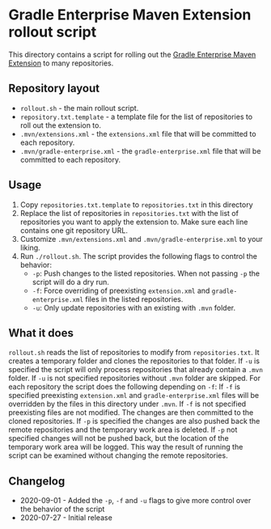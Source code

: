 # Gradle Enterprise Maven Extension rollout script

This directory contains a script for rolling out the [Gradle Enterprise Maven Extension](https://docs.gradle.com/enterprise/maven-get-started/) to many repositories.

## Repository layout

- `rollout.sh` - the main rollout script.
- `repository.txt.template` - a template file for the list of repositories to roll out the extension to.
- `.mvn/extensions.xml` - the `extensions.xml` file that will be committed to each repository.
- `.mvn/gradle-enterprise.xml` - the `gradle-enterprise.xml` file that will be committed to each repository.

## Usage

1. Copy `repositories.txt.template` to `repositories.txt` in this directory
2. Replace the list of repositories in `repositories.txt` with the list of repositories you want to apply the extension to.
   Make sure each line contains one git repository URL.
3. Customize `.mvn/extensions.xml` and `.mvn/gradle-enterprise.xml` to your liking.
5. Run `./rollout.sh`. The script provides the following flags to control the behavior:
   * `-p`: Push changes to the listed repositories. When not passing `-p` the script will do a dry run.
   * `-f`: Force overriding of preexisting `extension.xml` and `gradle-enterprise.xml` files in the listed repositories.
   * `-u`: Only update repositories with an existing with `.mvn` folder.

## What it does

`rollout.sh` reads the list of repositories to modify from `repositories.txt`.
It creates a temporary folder and clones the repositories to that folder.
If `-u` is specified the script will only process repositories that already contain a `.mvn` folder.
If `-u` is not specified repositories without `.mvn` folder are skipped.
For each repository the script does the following depending on `-f`:
If `-f` is specified preexisting `extension.xml` and `gradle-enterprise.xml` files will be overridden by the files in this directory under `.mvn`.
If `-f` is not specified preexisting files are not modified. 
The changes are then committed to the cloned repositories.
If `-p` is specified the changes are also pushed back the remote repositories and the temporary work area is deleted.
If `-p` not specified changes will not be pushed back, but the location of the temporary work area will be logged.
This way the result of running the script can be examined without changing the remote repositories.

## Changelog

- 2020-09-01 - Added the `-p`, `-f` and `-u` flags to give more control over the behavior of the script
- 2020-07-27 - Initial release

